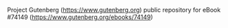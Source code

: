 Project Gutenberg (https://www.gutenberg.org) public repository for eBook #74149 (https://www.gutenberg.org/ebooks/74149)
